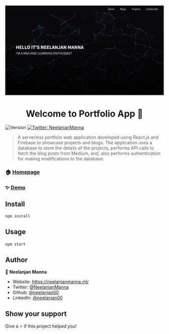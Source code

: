 ![Portfolio](https://github.com/neelanjan00/Portfolio/blob/main/Repo%20UI.png)
<h1 align="center">Welcome to Portfolio App 👋</h1>
<p>
  <img alt="Version" src="https://img.shields.io/badge/version-2.0-blue.svg?cacheSeconds=2592000" />
  <a href="https://twitter.com/NeelanjanManna" target="_blank">
    <img alt="Twitter: NeelanjanManna" src="https://img.shields.io/twitter/follow/NeelanjanManna.svg?style=social" />
  </a>
</p>

> A serverless portfolio web application developed using React.js and Firebase to showcase projects and blogs. The application uses a database to store the details of the projects, performs API calls to fetch the blog posts from Medium, and, also performs authentication for making modifications to the database.

### 🏠 [Homepage](https://github.com/neelanjan00/Portfolio)

### ✨ [Demo](https://neelanjanmanna.ml/)

## Install

```sh
npm install
```

## Usage

```sh
npm start
```

## Author

👤 **Neelanjan Manna**

* Website: https://neelanjanmanna.ml/
* Twitter: [@NeelanjanManna](https://twitter.com/NeelanjanManna)
* Github: [@neelanjan00](https://github.com/neelanjan00)
* LinkedIn: [@neelanjan00](https://linkedin.com/in/neelanjan00)

## Show your support

Give a ⭐️ if this project helped you!

